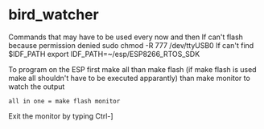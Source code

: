 # bird_watcher
Commands that may have to be used every now and then
If can't flash because permission denied 
 	sudo chmod -R 777 /dev/ttyUSB0
If can't find $IDF_PATH
	export IDF_PATH=~/esp/ESP8266_RTOS_SDK

To program on the ESP
	first make all
	than make flash (if make flash is used make all shouldn't have to be executed apparantly)
	than make monitor to watch the output

	all in one = make flash monitor

Exit the monitor by typing Ctrl-]